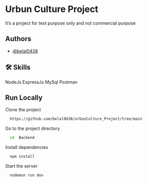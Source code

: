 
# Urbun Culture Project
It’s a project for test purpose only and not commercial purpose




## Authors

- [@belal0438](https://github.com/belal0438)


## 🛠 Skills
NodeJs
ExpressJs
MySql
Postman



## Run Locally

Clone the project

```bash
  https://github.com/belal0438/urbunCulture_Project/tree/main
```

Go to the project directory

```bash
  cd  Backend
```

Install dependencies

```bash
  npm install
```

Start the server

```bash
  nodemon run dev
```

